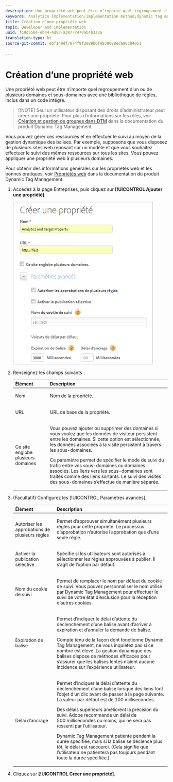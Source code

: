 ```yaml
---
description: Une propriété web peut être n’importe quel regroupement d’un ou de plusieurs domaines et sous-domaines avec une bibliothèque de règles, inclus dans un code intégré.
keywords: Analytics Implementation;implementation method;dynamic tag management;dtm;web property;property
title: Création d’une propriété web
topic: Developer and implementation
uuid: f19d5504-eb44-4d93-a387-7470ab4b3a3a
translation-type: ht
source-git-commit: ebf149df7974f9f2889b6fe938088eda90c84051

---
```



# Création d’une propriété web

Une propriété web peut être n’importe quel regroupement d’un ou de plusieurs domaines et sous-domaines avec une bibliothèque de règles, inclus dans un code intégré.

> [!NOTE] Seul un utilisateur disposant des droits d’administrateur peut créer une propriété. Pour plus d’informations sur les rôles, voir [Création et gestion de groupes dans DTM](https://marketing.adobe.com/resources/help/fr_FR/dtm/groups.html) dans la documentation du produit Dynamic Tag Management.

Vous pouvez gérer ces ressources et en effectuer le suivi au moyen de la gestion dynamique des balises. Par exemple, supposons que vous disposez de plusieurs sites web reposant sur un modèle et que vous souhaitez effectuer le suivi des mêmes ressources sur tous les sites. Vous pouvez appliquer une propriété web à plusieurs domaines.

Pour obtenir des informations générales sur les propriétés web et les bonnes pratiques, voir [Propriétés web](https://marketing.adobe.com/resources/help/fr_FR/dtm/web_property.html) dans la documentation du produit Dynamic Tag Management.

1. Accédez à la page Entreprises, puis cliquez sur **[!UICONTROL Ajouter une propriété]**.

   ![](assets/dtm-create-web-property.png)

1. Renseignez les champs suivants :

   <table id="table_376D72251C4D4C4CA878D10C18D2532C"> 
    <thead> 
    <tr> 
    <th colname="col1" class="entry"> Élément </th> 
    <th colname="col2" class="entry"> Description </th> 
    </tr> 
    </thead>
    <tbody> 
    <tr> 
    <td colname="col1"> <span class="uicontrol"> Nom</span> </td> 
    <td colname="col2"> <p>Nom de la propriété. </p> </td> 
    </tr> 
    <tr> 
    <td colname="col1"> <span class="uicontrol"> URL</span> </td> 
    <td colname="col2"> <p>URL de base de la propriété. </p> </td> 
    </tr> 
    <tr> 
    <td colname="col1"> <span class="uicontrol"> Ce site englobe plusieurs domaines </span> </td> 
    <td colname="col2"> <p>Vous pouvez ajouter ou supprimer des domaines si vous voulez que les données de visiteur persistent entre les domaines. Si cette option est sélectionnée, les données associées à la visite persistent à travers les sous-domaines. </p> <p>Ce paramètre permet de spécifier le mode de suivi du trafic entre vos sous-domaines ou domaines associés. Les liens vers les sous-domaines sont traités comme des liens sortants. Le suivi des visites des sous-domaines s’effectue de manière séparée. </p> </td> 
    </tr> 
    </tbody> 
    </table>

1. (Facultatif) Configurez les [!UICONTROL Paramètres avancés].

   <table id="table_6E687FBE6ACC4301BCCD837F4DCBB9C9"> 
    <thead> 
    <tr> 
    <th colname="col1" class="entry"> Élément </th> 
    <th colname="col2" class="entry"> Description </th> 
    </tr> 
    </thead>
    <tbody> 
    <tr> 
    <td colname="col1"> <span class="uicontrol"> Autoriser les approbations de plusieurs règles</span> </td> 
    <td colname="col2"> <p>Permet d’approuver simultanément plusieurs règles pour cette propriété. Le processus d’approbation n’autorise l’approbation que d’une seule règle. </p> </td> 
    </tr> 
    <tr> 
    <td colname="col1"> <span class="uicontrol"> Activer la publication sélective</span> </td> 
    <td colname="col2"> <p>Spécifie si les utilisateurs sont autorisés à sélectionner les règles approuvées à publier. Il s’agit de l’option par défaut. </p> </td> 
    </tr> 
    <tr> 
    <td colname="col1"> <span class="uicontrol"> Nom du cookie de suivi</span> </td> 
    <td colname="col2"> <p>Permet de remplacer le nom par défaut du cookie de suivi. Vous pouvez personnaliser le nom utilisé par Dynamic Tag Management pour effectuer le suivi de votre état d’exclusion pour la réception d’autres cookies. </p> </td> 
    </tr> 
    <tr> 
    <td colname="col1"> <span class="uicontrol"> Expiration de balise</span> </td> 
    <td colname="col2"> <p>Permet d’indiquer le délai d’attente du déclenchement d’une balise avant d’arriver à expiration et d’annuler la demande de balise. </p> <p> Compte tenu de la façon dont fonctionne Dynamic Tag Management, ne vous inquiétez pas si ce nombre est élevé. La gestion dynamique des balises dispose de méthodes efficaces pour s’assurer que les balises lentes n’aient aucune incidence sur l’expérience utilisateur. </p> </td> 
    </tr> 
    <tr> 
    <td colname="col1"> <span class="uicontrol"> Délai d’ancrage</span> </td> 
    <td colname="col2"> <p>Permet d’indiquer le délai d’attente du déclenchement d’une balise lorsque des liens font l’objet d’un clic avant de passer à la page suivante. La valeur par défaut est de 100 millisecondes. </p> <p>Des délais supérieurs améliorent la précision du suivi. Adobe recommande un délai de 500 millisecondes ou moins, qui ne sera pas ressenti par l’utilisateur. </p> <p>Dynamic Tag Management patiente pendant la durée spécifiée, mais si la balise se déclence plus tôt, le délai est raccourci. (Cela signifie que l’utilisateur ne patientera pas toujours pendant toute la durée spécifiée.) </p> </td> 
    </tr> 
    </tbody> 
    </table>

1. Cliquez sur **[!UICONTROL Créer une propriété]**.
